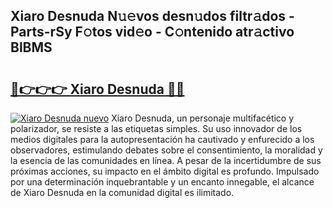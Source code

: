 ## Xiaro Desnuda N𝚞𝚎vos desn𝚞dos filtr𝚊dos - Parts-rSy F𝚘tos vid𝚎o - C𝚘ntenido atr𝚊ctivo BlBMS

# <h2><a href="http://mbd6hv.tromn.icu/?c=Xiaro+Desnuda">🔗👉👉👉 Xiaro Desnuda 🔗🔗</a></h2>

[![Xiaro Desnuda nuevo](https://i.imgur.com/pEAQMta.gif)](http://mbd6hv.tromn.icu/?c=Xiaro+Desnuda)
Xiaro Desnuda, un personaje multifacético y polarizador, se resiste a las etiquetas simples. Su uso innovador de los medios digitales para la autopresentación ha cautivado y enfurecido a los observadores, estimulando debates sobre el consentimiento, la moralidad y la esencia de las comunidades en línea. A pesar de la incertidumbre de sus próximas acciones, su impacto en el ámbito digital es profundo. Impulsado por una determinación inquebrantable y un encanto innegable, el alcance de Xiaro Desnuda en la comunidad digital es ilimitado.
